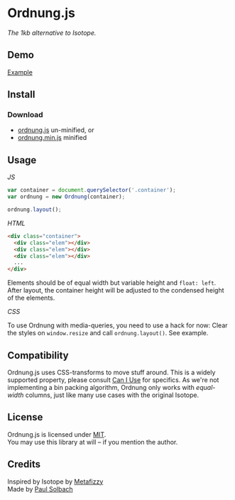 # Ordnung.js
_The 1kb alternative to Isotope._

## Demo

<a href="http://static.psolbach.com/ordnung.js/example" target="_blank">Example</a>

## Install

### Download

+ [ordnung.js](https://raw.githubusercontent.com/psolbach/ordnung/master/ordnung.js) un-minified, or
+ [ordnung.min.js](https://raw.githubusercontent.com/psolbach/ordnung/master/ordnung.min.js) minified


## Usage

_JS_

``` js
var container = document.querySelector('.container');
var ordnung = new Ordnung(container);

ordnung.layout();
```

_HTML_
``` html
<div class="container">
  <div class="elem"></div>
  <div class="elem"></div>
  <div class="elem"></div>
  ...
</div>
```

Elements should be of equal width but variable height and ``float: left``.    
After layout, the container height will be adjusted to the condensed height of the elements.    

_CSS_    

To use Ordnung with media-queries, you need to use a hack for now:
Clear the styles on ``window.resize`` and call ``ordnung.layout()``. See example.

## Compatibility
Ordnung.js uses CSS-transforms to move stuff around. This is a widely supported property, please consult [Can I Use](http://caniuse.com/#feat=transforms2d) for specifics. As we're not implementing a bin packing algorithm, Ordnung only works with _equal-width_ columns, just like many use cases with the original Isotope.

## License

Ordnung.js is licensed under [MIT](https://opensource.org/licenses/MIT).    
You may use this library at will – if you mention the author.

## Credits
Inspired by Isotope by [Metafizzy](http://metafizzy.co)    
Made by [Paul Solbach](http://twitter.com/___paul)
